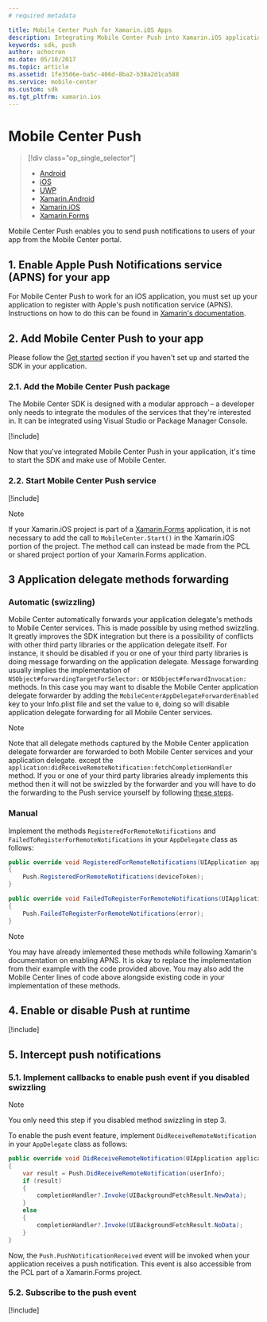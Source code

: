 ```yaml
---
# required metadata

title: Mobile Center Push for Xamarin.iOS Apps
description: Integrating Mobile Center Push into Xamarin.iOS applications
keywords: sdk, push
author: achocron
ms.date: 05/10/2017
ms.topic: article
ms.assetid: 1fe3506e-ba5c-406d-8ba2-b38a2d1ca588
ms.service: mobile-center
ms.custom: sdk
ms.tgt_pltfrm: xamarin.ios
---
```


# Mobile Center Push

> [!div class="op_single_selector"]
> * [Android](android.md)
> * [iOS](ios.md)
> * [UWP](uwp.md)
> * [Xamarin.Android](xamarin-android.md)
> * [Xamarin.iOS](xamarin-ios.md)
> * [Xamarin.Forms](xamarin-forms.md)

Mobile Center Push enables you to send push notifications to users of your app from the Mobile Center portal.

## 1. Enable Apple Push Notifications service (APNS) for your app

For Mobile Center Push to work for an iOS application, you must set up your application to register with Apple's push notification service (APNS). Instructions on how to do this can be found in [Xamarin's documentation](https://developer.xamarin.com/guides/ios/application_fundamentals/notifications/remote_notifications_in_ios/).


## 2. Add Mobile Center Push to your app

Please follow the [Get started](~/sdk/getting-started/uwp.md) section if you haven't set up and started the SDK in your application.

### 2.1. Add the Mobile Center Push package

The Mobile Center SDK is designed with a modular approach – a developer only needs to integrate the modules of the services that they're interested in. It can be integrated using Visual Studio or Package Manager Console.

[!include[](add-nuget.md)]

Now that you've integrated Mobile Center Push in your application, it's time to start the SDK and make use of Mobile Center.

### 2.2. Start Mobile Center Push service

[!include[](start-push.md)]

>[!NOTE]
>If your Xamarin.iOS project is part of a [Xamarin.Forms](xamarin-forms.md) application, it is not necessary to add the call to `MobileCenter.Start()` in the Xamarin.iOS portion of the project. The method call can instead be made from the PCL or shared project portion of your Xamarin.Forms application.

## 3 Application delegate methods forwarding

### Automatic (swizzling)

Mobile Center automatically forwards your application delegate's methods to Mobile Center services. This is made possible by using method swizzling. It greatly improves the SDK integration but there is a possibility of conflicts with other third party libraries or the application delegate itself. For instance, it should be disabled if you or one of your third party libraries is doing message forwarding on the application delegate. Message forwarding usually implies the implementation of `NSObject#forwardingTargetForSelector:` or `NSObject#forwardInvocation:` methods. In this case you may want to disable the Mobile Center application delegate forwarder by adding the `MobileCenterAppDelegateForwarderEnabled` key to your Info.plist file and set the value to `0`, doing so will disable application delegate forwarding for all Mobile Center services.
 
> [!NOTE]
> Note that all delegate methods captured by the Mobile Center application delegate forwarder are forwarded to both Mobile Center services and your application delegate. except the `application:didReceiveRemoteNotification:fetchCompletionHandler` method. If you or one of your third party libraries already implements this method then it will not be swizzled by the forwarder and you will have to do the forwarding to the Push service yourself by following [these steps](#implement-the-callback-to-receive-push-notifications).
 
### Manual

Implement the methods `RegisteredForRemoteNotifications` and `FailedToRegisterForRemoteNotifications` in your `AppDelegate` class as follows:

```csharp
public override void RegisteredForRemoteNotifications(UIApplication application, NSData deviceToken)
{
	Push.RegisteredForRemoteNotifications(deviceToken);
}
```

```csharp
public override void FailedToRegisterForRemoteNotifications(UIApplication application, NSError error)
{
	Push.FailedToRegisterForRemoteNotifications(error);
}
```

>[!NOTE]
>You may have already imlemented these methods while following Xamarin's documentation on enabling APNS. It is okay to replace the implementation from their example with the code provided above. You may also add the Mobile Center lines of code above alongside existing code in your implementation of these methods.

## 4. Enable or disable Push at runtime

[!include[](enable-or-disable.md)]

## 5. Intercept push notifications

### 5.1. Implement callbacks to enable push event if you disabled swizzling

>[!NOTE]
>You only need this step if you disabled method swizzling in step 3.

To enable the push event feature, implement `DidReceiveRemoteNotification` in your `AppDelegate` class as follows:

```csharp
public override void DidReceiveRemoteNotification(UIApplication application, NSDictionary userInfo, System.Action<UIBackgroundFetchResult> completionHandler)
{
	var result = Push.DidReceiveRemoteNotification(userInfo);
	if (result)
	{
		completionHandler?.Invoke(UIBackgroundFetchResult.NewData);
	}
	else
	{
		completionHandler?.Invoke(UIBackgroundFetchResult.NoData);
	}
}
```

Now, the `Push.PushNotificationReceived` event will be invoked when your application receives a push notification. This event is also accessible from the PCL part of a Xamarin.Forms project.

### 5.2. Subscribe to the push event

[!include[](push-callbacks.md)]

